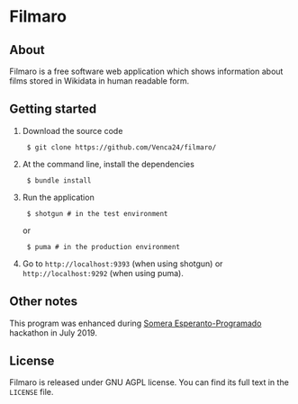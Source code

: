 # Filmaro

## About

Filmaro is a free software web application which shows information about films stored in Wikidata in human readable form.

## Getting started

1. Download the source code

        $ git clone https://github.com/Venca24/filmaro/

2. At the command line, install the dependencies

        $ bundle install

3. Run the application

        $ shotgun # in the test environment

   or

        $ puma # in the production environment

4. Go to `http://localhost:9393` (when using shotgun) or `http://localhost:9292` (when using puma).

## Other notes

This program was enhanced during [Somera Esperanto-Programado](http://sep.ikso.net/) hackathon in July 2019.

## License

Filmaro is released under GNU AGPL license. You can find its full text in the `LICENSE` file.
